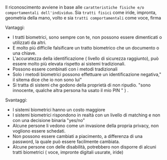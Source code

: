 Il riconoscimento avviene in base alle `caratteristiche fisiche e/o comportamentali dell'individuo`. 
Sia `tratti fisici` come iride, impronta, geometria della mano, volto e sia `tratti comportamentali` come voce, firma

Vantaggi:
- I tratti biometrici, sono sempre con te, non possono essere dimenticati o utilizzati da altri.
- E molto più difficile falsificare un tratto biometrico che un documento o una chiave.
- L'accuratezza della identificazione ( livello di sicurezza raggiunto), può essere molto più elevata rispetto ai sistemi tradizionali.
- Possono essere combinati con i metodi tradizionali
- Solo i metodi biometrici possono effettuare un identificazione negativa," il sitema dice che io non sono lui"
- Si tratta di sistemi che godono della proprietà di non ripudio. "sono innocente, qualche altra persona ha usato il mio PIN " ) .

Svantaggi:
- I sistemi biometrici hanno un costo maggiore
- I sistemi biometrici rispondono in realtà con un livello di matching e non con una decisione binaria "yes/no"
- Alcune persone li vedono come un invasione della propria privacy, non vogliono essere schedati.
- Non possono essere cambiati a piacimento, a differenza di una password, la quale può essere facilmente cambiata.
- Alcune persone con delle disabilità, potrebbero non disporre di alcuni tratti biometrici ( voce, impronte digitali usurate, iride) 